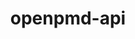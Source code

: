 ---
title: "openpmd-api"
layout: cache
categories: [package, develop-2024-06-09]
meta: {"versions": ["0.15.2"], "compilers": ["cce@=15.0.1", "gcc@=10.3.0", "gcc@=11.1.0", "gcc@=11.4.0", "gcc@=9.4.0", "oneapi@=2024.0.0"], "oss": ["rhel8", "sle_hpc15", "ubuntu20.04", "ubuntu22.04"], "platforms": ["linux"], "targets": ["neoverse_v1", "neoverse_v2", "ppc64le", "x86_64_v3", "x86_64_v4", "zen4"], "stacks": ["data-vis-sdk", "e4s", "e4s-cray-rhel", "e4s-cray-sles", "e4s-neoverse-v2", "e4s-neoverse_v1", "e4s-oneapi", "e4s-power", "e4s-rocm-external", "root"], "num_specs": 11, "num_specs_by_stack": {"root": 11, "e4s-power": 1, "e4s-rocm-external": 1, "data-vis-sdk": 1, "e4s-oneapi": 1, "e4s-neoverse_v1": 2, "e4s": 2, "e4s-neoverse-v2": 1, "e4s-cray-rhel": 1, "e4s-cray-sles": 1}}
spec_details: [{"hash": "23aytbccpob2ytumydmlocbkus2rxlvu", "compiler": "gcc@=9.4.0", "versions": ["0.15.2"], "os": "ubuntu20.04", "platform": "linux", "target": "ppc64le", "variants": ["~adios1", "+adios2", "build_system=cmake", "build_type=Release", "generator=make", "+hdf5", "~ipo", "+mpi", "~python", "+shared"], "stacks": ["root", "e4s-power"], "size": "-", "tarball": "https://binaries.spack.io/develop-2024-06-09/build_cache/linux-ubuntu20.04-ppc64le/gcc-9.4.0/openpmd-api-0.15.2/linux-ubuntu20.04-ppc64le-gcc-9.4.0-openpmd-api-0.15.2-23aytbccpob2ytumydmlocbkus2rxlvu.spack"}, {"hash": "jruoxugvrinx4bqcbgwnosixe4y6mbuo", "compiler": "gcc@=11.4.0", "versions": ["0.15.2"], "os": "ubuntu22.04", "platform": "linux", "target": "x86_64_v3", "variants": ["~adios1", "+adios2", "build_system=cmake", "build_type=Release", "generator=make", "+hdf5", "~ipo", "+mpi", "+python", "+shared"], "stacks": ["root", "e4s-rocm-external"], "size": "-", "tarball": "https://binaries.spack.io/develop-2024-06-09/build_cache/linux-ubuntu22.04-x86_64_v3/gcc-11.4.0/openpmd-api-0.15.2/linux-ubuntu22.04-x86_64_v3-gcc-11.4.0-openpmd-api-0.15.2-jruoxugvrinx4bqcbgwnosixe4y6mbuo.spack"}, {"hash": "7ofmyuvvxujcb2v6mkofimfrr6g62t44", "compiler": "gcc@=11.1.0", "versions": ["0.15.2"], "os": "ubuntu20.04", "platform": "linux", "target": "x86_64_v3", "variants": ["~adios1", "+adios2", "build_system=cmake", "build_type=Release", "generator=make", "+hdf5", "~ipo", "+mpi", "+python", "+shared"], "stacks": ["root", "data-vis-sdk"], "size": "-", "tarball": "https://binaries.spack.io/develop-2024-06-09/build_cache/linux-ubuntu20.04-x86_64_v3/gcc-11.1.0/openpmd-api-0.15.2/linux-ubuntu20.04-x86_64_v3-gcc-11.1.0-openpmd-api-0.15.2-7ofmyuvvxujcb2v6mkofimfrr6g62t44.spack"}, {"hash": "zupoioozdnoeidropcgazkjvhk6xajjc", "compiler": "oneapi@=2024.0.0", "versions": ["0.15.2"], "os": "ubuntu22.04", "platform": "linux", "target": "x86_64_v3", "variants": ["~adios1", "+adios2", "build_system=cmake", "build_type=Release", "generator=make", "+hdf5", "~ipo", "+mpi", "~python", "+shared"], "stacks": ["root", "e4s-oneapi"], "size": "-", "tarball": "https://binaries.spack.io/develop-2024-06-09/build_cache/linux-ubuntu22.04-x86_64_v3/oneapi-2024.0.0/openpmd-api-0.15.2/linux-ubuntu22.04-x86_64_v3-oneapi-2024.0.0-openpmd-api-0.15.2-zupoioozdnoeidropcgazkjvhk6xajjc.spack"}, {"hash": "qswok3p47zbizwr2ibzlaxpffuxdpybe", "compiler": "gcc@=11.4.0", "versions": ["0.15.2"], "os": "ubuntu22.04", "platform": "linux", "target": "neoverse_v1", "variants": ["~adios1", "+adios2", "build_system=cmake", "build_type=Release", "generator=make", "+hdf5", "~ipo", "+mpi", "+python", "+shared"], "stacks": ["root", "e4s-neoverse_v1"], "size": "-", "tarball": "https://binaries.spack.io/develop-2024-06-09/build_cache/linux-ubuntu22.04-neoverse_v1/gcc-11.4.0/openpmd-api-0.15.2/linux-ubuntu22.04-neoverse_v1-gcc-11.4.0-openpmd-api-0.15.2-qswok3p47zbizwr2ibzlaxpffuxdpybe.spack"}, {"hash": "alxsbjgokwykmxcnpm4ahryqdfimnl7z", "compiler": "gcc@=11.4.0", "versions": ["0.15.2"], "os": "ubuntu22.04", "platform": "linux", "target": "x86_64_v3", "variants": ["~adios1", "+adios2", "build_system=cmake", "build_type=Release", "generator=make", "+hdf5", "~ipo", "+mpi", "~python", "+shared"], "stacks": ["e4s", "root"], "size": "-", "tarball": "https://binaries.spack.io/develop-2024-06-09/build_cache/linux-ubuntu22.04-x86_64_v3/gcc-11.4.0/openpmd-api-0.15.2/linux-ubuntu22.04-x86_64_v3-gcc-11.4.0-openpmd-api-0.15.2-alxsbjgokwykmxcnpm4ahryqdfimnl7z.spack"}, {"hash": "aiicodgdsdeebgkflguog2fh3llf6nwm", "compiler": "gcc@=11.4.0", "versions": ["0.15.2"], "os": "ubuntu22.04", "platform": "linux", "target": "x86_64_v3", "variants": ["~adios1", "+adios2", "build_system=cmake", "build_type=Release", "generator=make", "+hdf5", "~ipo", "+mpi", "+python", "+shared"], "stacks": ["e4s", "root"], "size": "-", "tarball": "https://binaries.spack.io/develop-2024-06-09/build_cache/linux-ubuntu22.04-x86_64_v3/gcc-11.4.0/openpmd-api-0.15.2/linux-ubuntu22.04-x86_64_v3-gcc-11.4.0-openpmd-api-0.15.2-aiicodgdsdeebgkflguog2fh3llf6nwm.spack"}, {"hash": "6yzvq6pa7ds633qpxlaapdjnpe2ggtrx", "compiler": "gcc@=11.4.0", "versions": ["0.15.2"], "os": "ubuntu22.04", "platform": "linux", "target": "neoverse_v2", "variants": ["~adios1", "+adios2", "build_system=cmake", "build_type=Release", "generator=make", "+hdf5", "~ipo", "+mpi", "~python", "+shared"], "stacks": ["root", "e4s-neoverse-v2"], "size": "-", "tarball": "https://binaries.spack.io/develop-2024-06-09/build_cache/linux-ubuntu22.04-neoverse_v2/gcc-11.4.0/openpmd-api-0.15.2/linux-ubuntu22.04-neoverse_v2-gcc-11.4.0-openpmd-api-0.15.2-6yzvq6pa7ds633qpxlaapdjnpe2ggtrx.spack"}, {"hash": "6vlofoe7sjj5kmf4yd3cs3py5tq73won", "compiler": "gcc@=11.4.0", "versions": ["0.15.2"], "os": "ubuntu22.04", "platform": "linux", "target": "neoverse_v1", "variants": ["~adios1", "+adios2", "build_system=cmake", "build_type=Release", "generator=make", "+hdf5", "~ipo", "+mpi", "~python", "+shared"], "stacks": ["root", "e4s-neoverse_v1"], "size": "-", "tarball": "https://binaries.spack.io/develop-2024-06-09/build_cache/linux-ubuntu22.04-neoverse_v1/gcc-11.4.0/openpmd-api-0.15.2/linux-ubuntu22.04-neoverse_v1-gcc-11.4.0-openpmd-api-0.15.2-6vlofoe7sjj5kmf4yd3cs3py5tq73won.spack"}, {"hash": "z2vttdlxqchwijftcy4msjdomcqlyq7y", "compiler": "cce@=15.0.1", "versions": ["0.15.2"], "os": "rhel8", "platform": "linux", "target": "zen4", "variants": ["~adios1", "+adios2", "build_system=cmake", "build_type=Release", "generator=make", "+hdf5", "~ipo", "+mpi", "~python", "+shared"], "stacks": ["root", "e4s-cray-rhel"], "size": "-", "tarball": "https://binaries.spack.io/develop-2024-06-09/build_cache/linux-rhel8-zen4/cce-15.0.1/openpmd-api-0.15.2/linux-rhel8-zen4-cce-15.0.1-openpmd-api-0.15.2-z2vttdlxqchwijftcy4msjdomcqlyq7y.spack"}, {"hash": "jvlh7qyml6a5wpmy6mlml2dx3ad6bnrq", "compiler": "gcc@=10.3.0", "versions": ["0.15.2"], "os": "sle_hpc15", "platform": "linux", "target": "x86_64_v4", "variants": ["~adios1", "+adios2", "build_system=cmake", "build_type=Release", "generator=make", "+hdf5", "~ipo", "+mpi", "~python", "+shared"], "stacks": ["e4s-cray-sles", "root"], "size": "-", "tarball": "https://binaries.spack.io/develop-2024-06-09/build_cache/linux-sle_hpc15-x86_64_v4/gcc-10.3.0/openpmd-api-0.15.2/linux-sle_hpc15-x86_64_v4-gcc-10.3.0-openpmd-api-0.15.2-jvlh7qyml6a5wpmy6mlml2dx3ad6bnrq.spack"}]
---